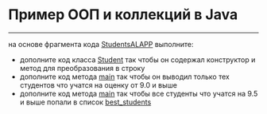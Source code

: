 # Пример ООП и коллекций в Java

---

на основе фрагмента кода [StudentsALAPP](./StudentsALAPP.java) выполните:
* дополните код класса [Student](./StudentsALAPP.java#L27) так чтобы он содержал конструктор и метод для преобразования в строку
* дополните код метода [main](./StudentsALAPP.java#L14) так чтобы он выводил только тех студентов что учатся на оценку от 9.0 и выше
* дополните код метода [main](./StudentsALAPP.java#L18) так чтобы все студенты что учатся на 9.5 и выше попали в список [best_students](./StudentsALAPP.java#L6)
